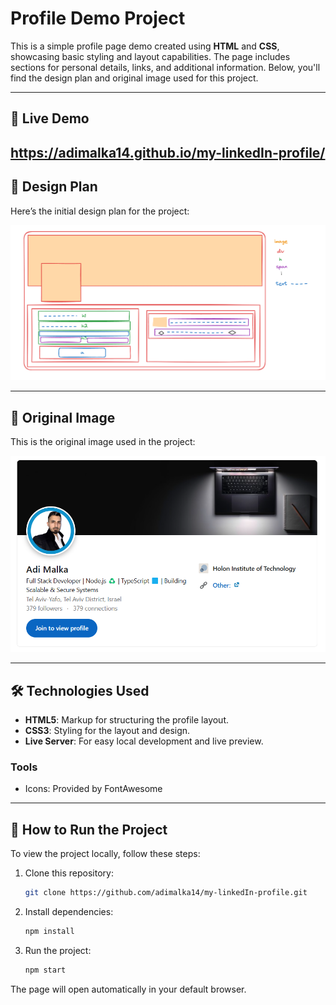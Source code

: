 # Profile Demo Project

This is a simple profile page demo created using **HTML** and **CSS**, showcasing basic styling and layout capabilities. The page includes sections for personal details, links, and additional information. Below, you'll find the design plan and original image used for this project.

---
## 🔗 Live Demo
https://adimalka14.github.io/my-linkedIn-profile/
---

## 🎨 Design Plan
Here’s the initial design plan for the project:

![Design Plan](public/plan.png)

---

## 🌄 Original Image
This is the original image used in the project:

![Original Image](public/linkedIn_profile.png)

---

## 🛠️ Technologies Used
- **HTML5**: Markup for structuring the profile layout.
- **CSS3**: Styling for the layout and design.
- **Live Server**: For easy local development and live preview.

### Tools
- Icons: Provided by FontAwesome
---

## 📖 How to Run the Project
To view the project locally, follow these steps:

1. Clone this repository:
   ```bash
   git clone https://github.com/adimalka14/my-linkedIn-profile.git

2. Install dependencies:
   ```bash
   npm install

3. Run the project:
   ```bash
   npm start

The page will open automatically in your default browser.

